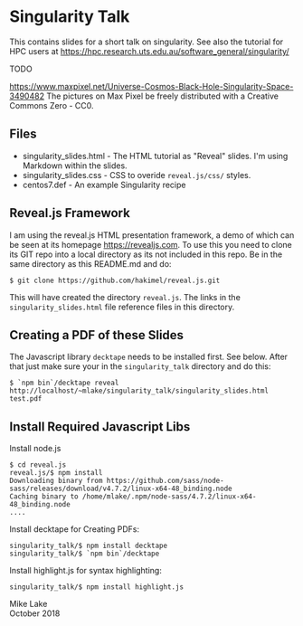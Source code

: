 # Singularity Talk

This contains slides for a short talk on singularity. 
See also the tutorial for HPC users at 
<https://hpc.research.uts.edu.au/software_general/singularity/> 

TODO

https://www.maxpixel.net/Universe-Cosmos-Black-Hole-Singularity-Space-3490482
The pictures on Max Pixel be freely distributed with a Creative Commons Zero - CC0.

## Files

  - singularity_slides.html - The HTML tutorial as "Reveal" slides. I'm using Markdown within the slides.
  - singularity_slides.css  - CSS to overide `reveal.js/css/` styles.
  - centos7.def             - An example Singularity recipe 

## Reveal.js Framework 

I am using the reveal.js HTML presentation framework, a demo of which can be seen at 
its homepage <https://revealjs.com>.
To use this you need to clone its GIT repo into a local directory as its not
included in this repo. Be in the same directory as this README.md and do:

    $ git clone https://github.com/hakimel/reveal.js.git
    
This will have created the directory `reveal.js`. The links in the `singularity_slides.html` 
file reference files in this directory.  

## Creating a PDF of these Slides

The Javascript library `decktape` needs to be installed first. See below. 
After that just make sure your in the `singularity_talk` directory and do this:

    $ `npm bin`/decktape reveal http://localhost/~mlake/singularity_talk/singularity_slides.html test.pdf

## Install Required Javascript Libs

Install node.js

    $ cd reveal.js
    reveal.js/$ npm install
    Downloading binary from https://github.com/sass/node-sass/releases/download/v4.7.2/linux-x64-48_binding.node
    Caching binary to /home/mlake/.npm/node-sass/4.7.2/linux-x64-48_binding.node
    ....

Install decktape for Creating PDFs:

    singularity_talk/$ npm install decktape
    singularity_talk/$ `npm bin`/decktape

Install highlight.js for syntax highlighting:

    singularity_talk/$ npm install highlight.js


Mike Lake  
October 2018

